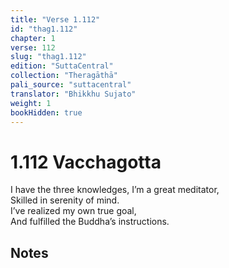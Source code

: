 ```yaml
---
title: "Verse 1.112"
id: "thag1.112"
chapter: 1
verse: 112
slug: "thag1.112"
edition: "SuttaCentral"
collection: "Theragāthā"
pali_source: "suttacentral"
translator: "Bhikkhu Sujato"
weight: 1
bookHidden: true
---
```


# 1.112 Vacchagotta  

I have the three knowledges, I’m a great meditator,  
Skilled in serenity of mind.  
I’ve realized my own true goal,  
And fulfilled the Buddha’s instructions.

## Notes